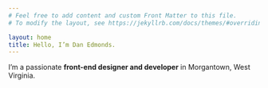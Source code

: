 ```yaml
---
# Feel free to add content and custom Front Matter to this file.
# To modify the layout, see https://jekyllrb.com/docs/themes/#overriding-theme-defaults

layout: home
title: Hello, I’m Dan Edmonds.
---
```


I’m a passionate **front-end designer and developer** in Morgantown, West Virginia.
